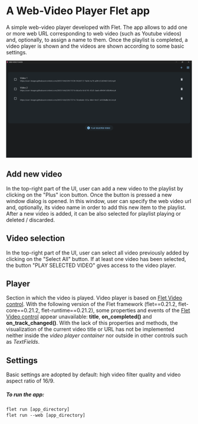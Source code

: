 # A Web-Video Player Flet app

A simple web-video player developed with Flet. The app allows to add one or more web URL corresponding to web video (such as Youtube videos) and, optionally, to assign a name to them. Once the playlist is completed, a video player is shown and the videos are shown according to some basic settings.

![Screenshot of the app](assets/App_Screenshot.png)

## Add new video

In the top-right part of the UI, user can add a new video to the playlist by clicking on the "Plus" icon button. Once the button is pressed a new window dialog is opened. In this window, user can specify the web video url and, optionally, its video name in order to add this new item to the playlist. After a new video is added, it can be also selected for playlist playing or deleted / discarded.

## Video selection

In the top-right part of the UI, user can select all video previously added by clicking on the "Select All" button. If at least one video has been selected, the button "PLAY SELECTED VIDEO" gives access to the video player.

## Player

Section in which the video is played. Video player is based on [Flet Video control](https://flet.dev/docs/controls/video/). With the following version of the Flet framework (flet==0.21.2, flet-core==0.21.2, flet-runtime==0.21.2), some properties and events of the [Flet Video control](https://flet.dev/docs/controls/video/) appear unavailable: **title**, **on_completed()** and **on_track_changed()**.
With the lack of this properties and methods, the visualization of the current video title or URL has not be implemented neither inside the _video player container_ nor outside in other controls such as _TextFields_.

## Settings

Basic settings are adopted by default: high video filter quality and video aspect ratio of 16/9.

##### To run the app:

```
flet run [app_directory]
flet run --web [app_directory]
```